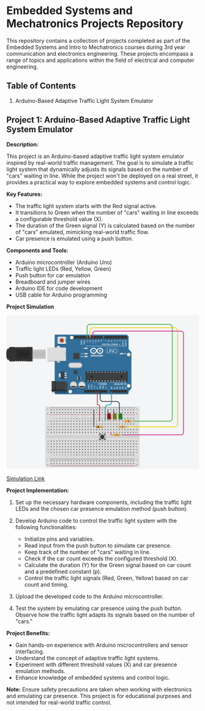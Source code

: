 # Embedded Systems and Mechatronics Projects Repository

This repository contains a collection of projects completed as part of the Embedded Systems and Intro to Mechatronics courses during 3rd year communication and electronics engineering. These projects encompass a range of topics and applications within the field of electrical and computer engineering.

## Table of Contents
1. Arduino-Based Adaptive Traffic Light System Emulator

## Project 1: Arduino-Based Adaptive Traffic Light System Emulator

**Description:**

This project is an Arduino-based adaptive traffic light system emulator inspired by real-world traffic management. The goal is to simulate a traffic light system that dynamically adjusts its signals based on the number of "cars" waiting in line. While the project won't be deployed on a real street, it provides a practical way to explore embedded systems and control logic.

**Key Features:**

- The traffic light system starts with the Red signal active.
- It transitions to Green when the number of "cars" waiting in line exceeds a configurable threshold value (X).
- The duration of the Green signal (Y) is calculated based on the number of "cars" emulated, mimicking real-world traffic flow.
- Car presence is emulated using a push button.

**Components and Tools:**

- Arduino microcontroller (Arduino Uno)
- Traffic light LEDs (Red, Yellow, Green)
- Push button for car emulation
- Breadboard and jumper wires
- Arduino IDE for code development
- USB cable for Arduino programming

**Project Simulation**

![Circuit Simulation](/Arduino_Based_Adaptive_Traffic_Light_System_Emulator/Circuit_Simulation.png)

[Simulation Link](https://www.tinkercad.com/things/jjNpAYC9FdP)

**Project Implementation:**

1. Set up the necessary hardware components, including the traffic light LEDs and the chosen car presence emulation method (push button).

2. Develop Arduino code to control the traffic light system with the following functionalities:
   - Initialize pins and variables.
   - Read input from the push button to simulate car presence.
   - Keep track of the number of "cars" waiting in line.
   - Check if the car count exceeds the configured threshold (X).
   - Calculate the duration (Y) for the Green signal based on car count and a predefined constant (p).
   - Control the traffic light signals (Red, Green, Yellow) based on car count and timing.


3. Upload the developed code to the Arduino microcontroller.

4. Test the system by emulating car presence using the push button. Observe how the traffic light adapts its signals based on the number of "cars."

**Project Benefits:**

- Gain hands-on experience with Arduino microcontrollers and sensor interfacing.
- Understand the concept of adaptive traffic light systems.
- Experiment with different threshold values (X) and car presence emulation methods.
- Enhance knowledge of embedded systems and control logic.

**Note:** Ensure safety precautions are taken when working with electronics and emulating car presence. This project is for educational purposes and not intended for real-world traffic control.

